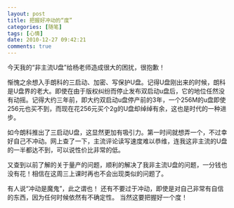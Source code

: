 ```yaml
---
layout: post
title: 把握好冲动的“度”
categories: [随笔]
tags: [心情]
date: 2010-12-27 09:42:21
comments: true
---
```


今天我的“非主流U盘”给杨老师造成很大的困扰，很抱歉！

惭愧之余想入手朗科的三启动、加密、写保护U盘。记得U盘刚出来的时候，朗科是U盘界的老大。即使在由于版权纠纷而停止发布双启动u盘后，它的地位任然没有动摇。记得大约三年前，即大约双启动u盘停产前的3年，一个256M的u盘即使256元也买不到，而现在花256元买个2g的U盘却绰绰有余，这也是时代的一种进步。
<!--more-->

如今朗科推出了三启动U盘，这显然更加有吸引力。第一时间就想弄一个，不过幸好自己不冲动。网上查了一下，主流评论读写速度难以恭维，连我这非主流的U盘的一半都达不到，可以说性价比非常的低。

又查到以前了解的关于量产的问题，顺利的解决了我非主流U盘的问题，一分钱也没有花！相信在这周三上课时再也不会出现类似的问题了。

有人说“冲动是魔鬼”，此之谓也！
还有不要过于冲动，即使是对自己非常有自信的东西，因为任何时候依然有不确定性。
当然这要把握好一个度！
